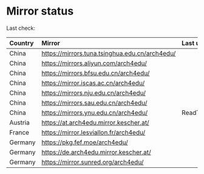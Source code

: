 <script src="./time.js"></script>
# Mirror status
Last check: <script type="text/javascript">localize(1690464152.5321987);</script>

|Country|Mirror|Last update|
|:------|:-----|:----------|
|China|https://mirrors.tuna.tsinghua.edu.cn/arch4edu/|<script type="text/javascript">localize(1690439531);</script>|
|China|https://mirrors.aliyun.com/arch4edu/|<script type="text/javascript">localize(1690352980);</script>|
|China|https://mirrors.bfsu.edu.cn/arch4edu/|<script type="text/javascript">localize(1690396186);</script>|
|China|https://mirror.iscas.ac.cn/arch4edu/|<script type="text/javascript">localize(1690439531);</script>|
|China|https://mirrors.nju.edu.cn/arch4edu/|<script type="text/javascript">localize(1690352980);</script>|
|China|https://mirrors.sau.edu.cn/arch4edu/|<script type="text/javascript">localize(1690439531);</script>|
|China|https://mirrors.ynu.edu.cn/arch4edu/|ReadTimeout|
|Austria|https://at.arch4edu.mirror.kescher.at/|<script type="text/javascript">localize(1690439531);</script>|
|France|https://mirror.lesviallon.fr/arch4edu/|<script type="text/javascript">localize(1689402753);</script>|
|Germany|https://pkg.fef.moe/arch4edu/|<script type="text/javascript">localize(1690439531);</script>|
|Germany|https://de.arch4edu.mirror.kescher.at/|<script type="text/javascript">localize(1690439531);</script>|
|Germany|https://mirror.sunred.org/arch4edu/|<script type="text/javascript">localize(1690439531);</script>|

<script src="./tablefilter/tablefilter.js"></script>
<script src="./table.js"></script>